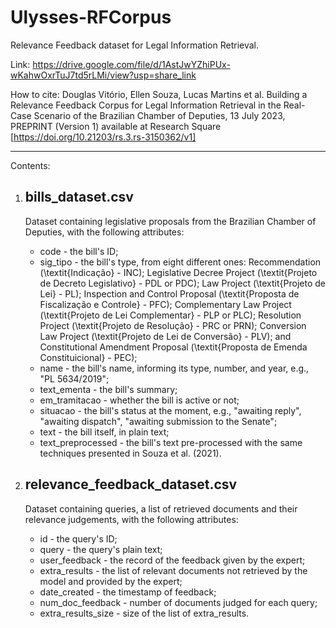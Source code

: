 # Ulysses-RFCorpus
Relevance Feedback dataset for Legal Information Retrieval.

Link: https://drive.google.com/file/d/1AstJwYZhiPUx-wKahwOxrTuJ7td5rLMi/view?usp=share_link

How to cite: 
Douglas Vitório, Ellen Souza, Lucas Martins et al. Building a Relevance Feedback Corpus for Legal Information Retrieval in the Real-Case Scenario of the Brazilian Chamber of Deputies, 13 July 2023, PREPRINT (Version 1) available at Research Square [https://doi.org/10.21203/rs.3.rs-3150362/v1]

-----------------------------------------------------------------

Contents:

1. bills_dataset.csv
   -
   Dataset containing legislative proposals from the Brazilian Chamber of Deputies, with the following attributes:
   - code - the bill's ID;
   - sig_tipo - the bill's type, from eight different ones: Recommendation (\textit{Indicação} - INC); Legislative Decree Project (\textit{Projeto de Decreto Legislativo} - PDL or PDC); Law Project (\textit{Projeto de Lei} - PL); Inspection and Control Proposal (\textit{Proposta de Fiscalização e Controle} - PFC); Complementary Law Project (\textit{Projeto de Lei Complementar} - PLP or PLC); Resolution Project (\textit{Projeto de Resolução} - PRC or PRN); Conversion Law Project (\textit{Projeto de Lei de Conversão} - PLV); and Constitutional Amendment Proposal (\textit{Proposta de Emenda Constituicional} - PEC);
   - name - the bill's name, informing its type, number, and year, e.g., "PL 5634/2019";
   - text_ementa - the bill's summary;
   - em_tramitacao - whether the bill is active or not;
   - situacao - the bill's status at the moment, e.g., "awaiting reply", "awaiting dispatch", "awaiting submission to the Senate";
   - text - the bill itself, in plain text;
   - text_preprocessed - the bill's text pre-processed with the same techniques presented in Souza et al. (2021).
  
3. relevance_feedback_dataset.csv
   -
   Dataset containing queries, a list of retrieved documents and their relevance judgements, with the following attributes:
   - id - the query's ID;
   - query - the query's plain text;
   - user_feedback - the record of the feedback given by the expert;
   - extra_results - the list of relevant documents not retrieved by the model and provided by the expert;
   - date_created - the timestamp of feedback;
   - num_doc_feedback - number of documents judged for each query;
   - extra_results_size - size of the list of extra_results.
   
